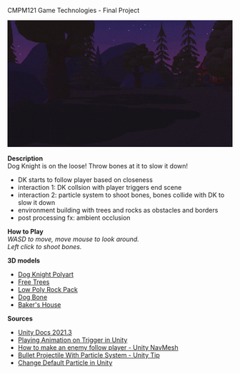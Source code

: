 CMPM121 Game Technologies - Final Project  

![alt text](https://github.com/caxchen/CMPM_121_Final_Project/blob/main/final.gif)  

**Description**  
Dog Knight is on the loose! Throw bones at it to slow it down!  

- DK starts to follow player based on closeness
- interaction 1: DK collsion with player triggers end scene
- interaction 2: particle system to shoot bones, bones collide with DK to slow it down
- environment building with trees and rocks as obstacles and borders
- post processing fx: ambient occlusion

**How to Play**  
*WASD to move, move mouse to look around.*  
*Left click to shoot bones.*

**3D models**  
- [Dog Knight Polyart](https://assetstore.unity.com/packages/3d/characters/animals/dog-knight-pbr-polyart-135227)
- [Free Trees](https://assetstore.unity.com/packages/3d/vegetation/trees/free-trees-103208)
- [Low Poly Rock Pack](https://assetstore.unity.com/packages/3d/environments/low-poly-rock-pack-57874)
- [Dog Bone](https://www.cgtrader.com/free-3d-models/animals/mammal/dog-bone-208f77e8-9ad5-4ef7-8abc-966a12bb4ec3)
- [Baker's House](https://assetstore.unity.com/packages/3d/environments/fantasy/baker-s-house-26443)

**Sources**  
- [Unity Docs 2021.3](https://docs.unity3d.com/Manual/index.html)
- [Playing Animation on Trigger in Unity](https://www.youtube.com/watch?v=JS4k_lwmZHk)
- [How to make an enemy follow player - Unity NavMesh](https://www.youtube.com/watch?v=UvDqnbjEEak)
- [Bullet Projectile With Particle System - Unity Tip](https://www.youtube.com/watch?v=lkq8iLOr3sw)
- [Change Default Particle in Unity](https://stackoverflow.com/questions/37738346/how-can-i-change-the-default-particle-in-unity-3d)
